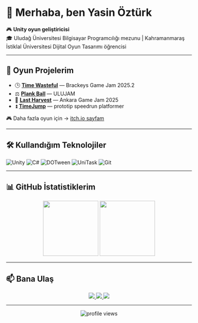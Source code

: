 # 👋 Merhaba, ben Yasin Öztürk

🎮 **Unity oyun geliştiricisi**  
🎓 Uludağ Üniversitesi Bilgisayar Programcılığı mezunu | Kahramanmaraş İstiklal Üniversitesi Dijital Oyun Tasarımı öğrencisi  

---

## 🚀 Oyun Projelerim

- 🕒 [**Time Wasteful**](https://chasing-imagined.itch.io/time-wasteful) — Brackeys Game Jam 2025.2  
- ⚖️ [**Plank Ball**](https://chasing-an-imagine.itch.io/plankball) — ULUJAM  
- 🌾 [**Last Harvest**](https://chasing-imagined.itch.io/last-harvest) — Ankara Game Jam 2025  
- ⏫ [**TimeJump**](https://chasing-an-imagine.itch.io/timejump) — prototip speedrun platformer  

🎮 Daha fazla oyun için → [itch.io sayfam](https://chasing-imagined.itch.io/)  

---

## 🛠️ Kullandığım Teknolojiler

![Unity](https://img.shields.io/badge/-Unity-000?&logo=unity)
![C#](https://img.shields.io/badge/-C%23-239120?&logo=csharp)
![DOTween](https://img.shields.io/badge/-DOTween-8A2BE2)
![UniTask](https://img.shields.io/badge/-UniTask-007ACC)
![Git](https://img.shields.io/badge/-Git-F05032?&logo=git)

---

## 📊 GitHub İstatistiklerim

<p align="center">
  <img src="https://github-readme-stats.vercel.app/api/top-langs/?username=ChasingImagines&layout=compact&theme=tokyonight" height="150"/>
  <img src="https://streak-stats.demolab.com?user=ChasingImagines&theme=tokyonight" height="150"/>
</p>

---

## 📫 Bana Ulaş

<p align="center">
  <a href="https://github.com/ChasingImagines">
    <img src="https://img.shields.io/badge/GitHub-181717?style=for-the-badge&logo=github&logoColor=white"/>
  </a>
  <a href="https://chasing-imagined.itch.io/">
    <img src="https://img.shields.io/badge/itch.io-FA5C5C?style=for-the-badge&logo=itchdotio&logoColor=white"/>
  </a>
  <a href="https://www.linkedin.com/in/ozturk-yasin/">
    <img src="https://img.shields.io/badge/LinkedIn-0A66C2?style=for-the-badge&logo=linkedin&logoColor=white"/>
  </a>
</p>

---

<p align="center">
  <img src="https://komarev.com/ghpvc/?username=ChasingImagines&label=Ziyaretçi%20Sayısı&color=blue&style=flat" alt="profile views"/>
</p>
